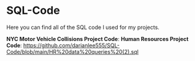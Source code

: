 # SQL-Code

Here you can find all of the SQL code I used for my projects.

**NYC Motor Vehicle Collisions Project Code**: 
**Human Resources Project Code**: https://github.com/darianlee555/SQL-Code/blob/main/HR%20data%20queries%20(2).sql
